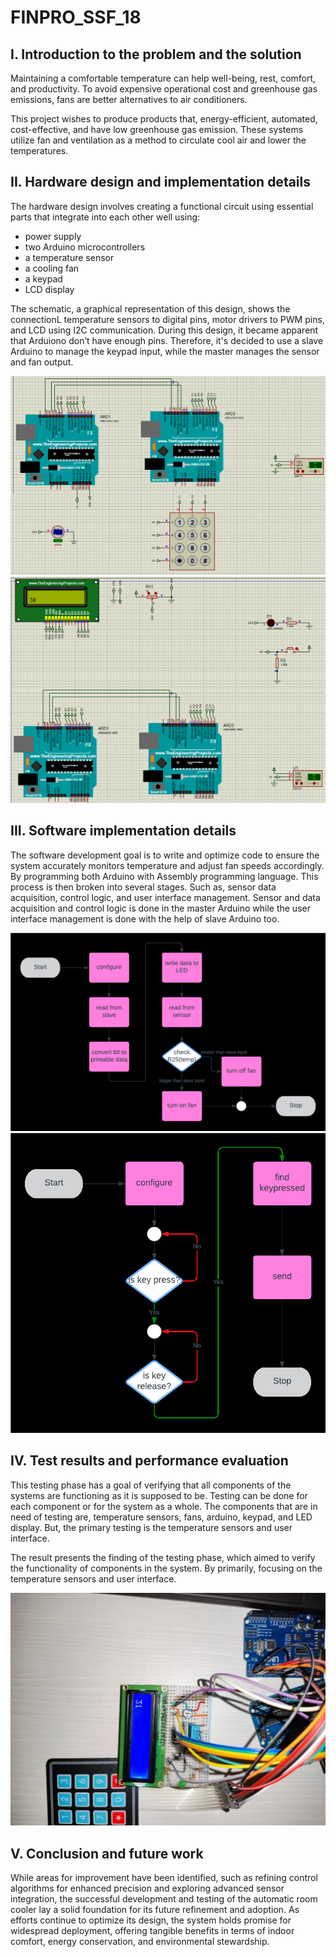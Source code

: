 # FINPRO_SSF_18

## I. Introduction to the problem and the solution

Maintaining a comfortable temperature can help well-being, rest, comfort, and productivity. To avoid expensive operational cost and greenhouse gas emissions, fans are better alternatives to air conditioners.  

This project wishes to produce products that, energy-efficient, automated, cost-effective, and have low greenhouse gas emission. These systems utilize fan and ventilation as a method to circulate cool air and lower the temperatures.

## II. Hardware design and implementation details

The hardware design involves creating a functional circuit using essential parts that integrate into each other well using:  
- power supply
- two Arduino microcontrollers
- a temperature sensor
- a cooling fan
- a keypad
- LCD display  

The schematic, a graphical representation of this design, shows the connectionL temperature sensors to digital pins, motor drivers to PWM pins, and LCD using I2C communication. During this design, it became apparent that Arduiono don’t have enough pins. Therefore, it's decided to use a slave Arduino to manage the keypad input, while the master manages the sensor and fan output.

![proteus schematics part 1](/images/proteus-1.png)
![proteus schematics part 2](/images/proteus-2.png)

## III. Software implementation details

The software development goal is to write and optimize code to ensure the system accurately monitors temperature and adjust fan speeds accordingly. By programming both Arduino with Assembly programming language. This process is then broken into several stages. Such as, sensor data acquisition, control logic, and user interface management. Sensor and data acquisition and control logic is done in the master Arduino while the user interface management is done with the help of slave Arduino too.

![Master Arduino Flowchart](/images/flowchart-master.png)
![Master Arduino Flowchart](/images/flowchart-slave.png)

## IV. Test results and performance evaluation

This testing phase has a goal of verifying that all components of the systems are functioning as it is supposed to be. Testing can be done for each component or for the system as a whole. The components that are in need of testing are, temperature sensors, fans, arduino, keypad, and LED display. But, the primary testing is the temperature sensors and user interface.  

The result presents the finding of the testing phase, which aimed to verify the functionality of components in the system. By primarily, focusing on the temperature sensors and user interface.

![Final Product](/images/rangkaian-asli.jpg)

## V. Conclusion and future work

While areas for improvement have been identified, such as refining control algorithms for enhanced precision
and exploring advanced sensor integration, the successful development and testing of the automatic room cooler lay a solid foundation for its future refinement and adoption. As efforts continue to optimize its design, the system holds promise for widespread deployment, offering tangible benefits in terms of indoor comfort, energy conservation, and environmental stewardship.